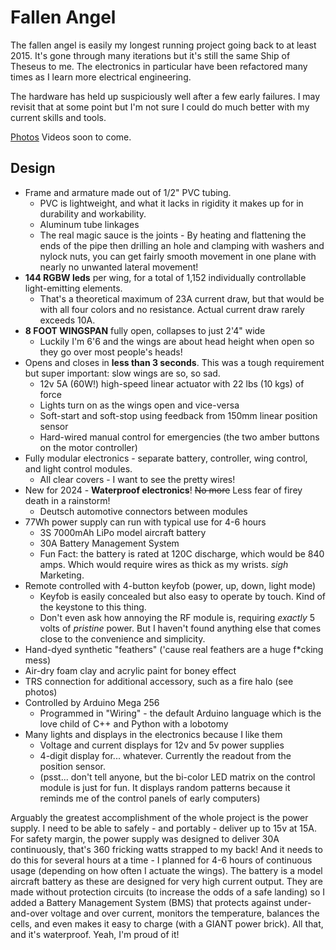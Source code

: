 # Fallen Angel

The fallen angel is easily my longest running project going back to at least 2015. It's gone through many iterations but it's still the same Ship of Theseus to me. The electronics in particular have been refactored many times as I learn more electrical engineering.

The hardware has held up suspiciously well after a few early failures. I may revisit that at some point but I'm not sure I could do much better with my current skills and tools.

[Photos](https://photos.app.goo.gl/zDN6f2SJvbBqM53Y8) Videos soon to come.

## Design

* Frame and armature made out of 1/2" PVC tubing.
  * PVC is lightweight, and what it lacks in rigidity it makes up for in durability and workability.
  * Aluminum tube linkages
  * The real magic sauce is the joints - By heating and flattening the ends of the pipe then drilling an hole and clamping with washers and nylock nuts, you can get fairly smooth movement in one plane with nearly no unwanted lateral movement!
* **144 RGBW leds** per wing, for a total of 1,152 individually controllable light-emitting elements.
  * That's a theoretical maximum of 23A current draw, but that would be with all four colors and no resistance. Actual current draw rarely exceeds 10A.
* **8 FOOT WINGSPAN** fully open, collapses to just 2'4" wide
  * Luckily I'm 6'6 and the wings are about head height when open so they go over most people's heads!
* Opens and closes in **less than 3 seconds**. This was a tough requirement but super important: slow wings are so, so sad.
  * 12v 5A (60W!) high-speed linear actuator with 22 lbs (10 kgs) of force
  * Lights turn on as the wings open and vice-versa
  * Soft-start and soft-stop using feedback from 150mm linear position sensor
  * Hard-wired manual control for emergencies (the two amber buttons on the motor controller)
* Fully modular electronics - separate battery, controller, wing control, and light control modules.
  * All clear covers - I want to see the pretty wires!
* New for 2024 - **Waterproof electronics**! ~~No more~~ Less fear of firey death in a rainstorm!
  * Deutsch automotive connectors between modules
* 77Wh power supply can run with typical use for 4-6 hours
   * 3S 7000mAh LiPo model aircraft battery
   * 30A Battery Management System
   * Fun Fact: the battery is rated at 120C discharge, which would be 840 amps. Which would require wires as thick as my wrists. *sigh* Marketing.
* Remote controlled with 4-button keyfob (power, up, down, light mode)
  * Keyfob is easily concealed but also easy to operate by touch. Kind of the keystone to this thing.
  * Don't even ask how annoying the RF module is, requiring *exactly* 5 volts of *pristine* power. But I haven't found anything else that comes close to the convenience and simplicity.
* Hand-dyed synthetic "feathers" ('cause real feathers are a huge f*cking mess)
* Air-dry foam clay and acrylic paint for boney effect
* TRS connection for additional accessory, such as a fire halo (see photos)
* Controlled by Arduino Mega 256
  * Programmed in "Wiring" - the default Arduino language which is the love child of C++ and Python with a lobotomy
* Many lights and displays in the electronics because I like them
  * Voltage and current displays for 12v and 5v power supplies
  * 4-digit display for... whatever. Currently the readout from the position sensor.
  * (psst... don't tell anyone, but the bi-color LED matrix on the control module is just for fun. It displays random patterns because it reminds me of the control panels of early computers)
 
Arguably the greatest accomplishment of the whole project is the power supply. I need to be able to safely - and portably - deliver up to 15v at 15A.
For safety margin, the power supply was designed to deliver 30A continuously, that's 360 fricking watts strapped to my back!
And it needs to do this for several hours at a time - I planned for 4-6 hours of continuous usage (depending on how often I actuate the wings).
The battery is a model aircraft battery as these are designed for very high current output. They are made without protection circuits (to increase the odds of a safe landing) so I added a Battery Management System (BMS) that protects against under-and-over voltage and over current, monitors the temperature, balances the cells, and even makes it easy to charge (with a GIANT power brick).
All that, and it's waterproof. Yeah, I'm proud of it!
